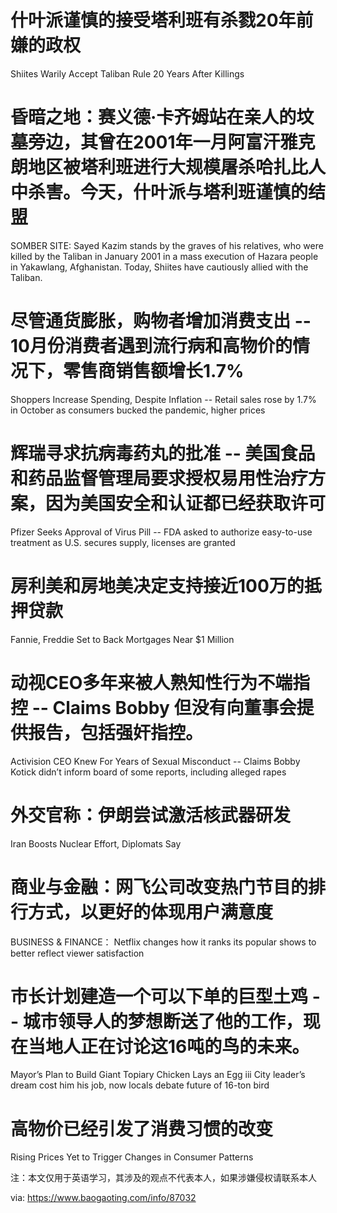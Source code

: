 [#]: subject: "华尔街日报简讯-2021-11-17"
[#]: via: "https://www.baogaoting.com/info/87032"
[#]: author: "https://www.baogaoting.com/info/87032"
[#]: collector: "guevaraya"
[#]: translator: "guevaraya"
[#]: reviewer: " "
[#]: publisher: " "
[#]: url: " "

# 什叶派谨慎的接受塔利班有杀戮20年前嫌的政权
Shiites Warily Accept Taliban Rule 20 Years After Killings
# 昏暗之地：赛义德·卡齐姆站在亲人的坟墓旁边，其曾在2001年一月阿富汗雅克朗地区被塔利班进行大规模屠杀哈扎比人中杀害。今天，什叶派与塔利班谨慎的结盟
SOMBER SITE: Sayed Kazim stands by the graves of his relatives, who were killed by the Taliban in January 2001 in a mass execution of Hazara people in Yakawlang, Afghanistan. Today, Shiites have cautiously allied with the Taliban.
# 尽管通货膨胀，购物者增加消费支出 -- 10月份消费者遇到流行病和高物价的情况下，零售商销售额增长1.7%
Shoppers Increase Spending, Despite Inflation -- Retail sales rose by 1.7% in October as consumers bucked the pandemic, higher prices
# 辉瑞寻求抗病毒药丸的批准 -- 美国食品和药品监督管理局要求授权易用性治疗方案，因为美国安全和认证都已经获取许可
Pfizer Seeks Approval of Virus Pill -- FDA asked to authorize easy-to-use treatment as U.S. secures supply, licenses are granted
# 房利美和房地美决定支持接近100万的抵押贷款
Fannie, Freddie Set to Back Mortgages Near $1 Million
# 动视CEO多年来被人熟知性行为不端指控 --  Claims Bobby 但没有向董事会提供报告，包括强奸指控。
Activision CEO Knew For Years of Sexual Misconduct -- Claims Bobby Kotick didn’t inform board of some reports, including alleged rapes
# 外交官称：伊朗尝试激活核武器研发
Iran Boosts Nuclear Effort, Diplomats Say
# 商业与金融：网飞公司改变热门节目的排行方式，以更好的体现用户满意度
BUSINESS & FINANCE： Netflix changes how it ranks its popular shows to better reflect viewer satisfaction
# 市长计划建造一个可以下单的巨型土鸡 -- 城市领导人的梦想断送了他的工作，现在当地人正在讨论这16吨的鸟的未来。
Mayor’s Plan to Build Giant Topiary Chicken Lays an Egg iii City leader’s dream cost him his job, now locals debate future of 16-ton bird
# 高物价已经引发了消费习惯的改变
Rising Prices Yet to Trigger Changes in Consumer Patterns

注：本文仅用于英语学习，其涉及的观点不代表本人，如果涉嫌侵权请联系本人

via: https://www.baogaoting.com/info/87032


